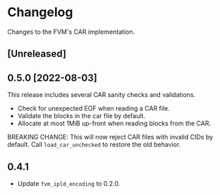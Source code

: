# Changelog

Changes to the FVM's CAR implementation.

## [Unreleased]

## 0.5.0 [2022-08-03]

This release includes several CAR sanity checks and validations.

- Check for unexpected EOF when reading a CAR file.
- Validate the blocks in the car file by default.
- Allocate at most 1MiB up-front when reading blocks from the CAR.

BREAKING CHANGE: This will now reject CAR files with invalid CIDs by default. Call
`load_car_unchecked` to restore the old behavior.

## 0.4.1

- Update `fvm_ipld_encoding` to 0.2.0.
